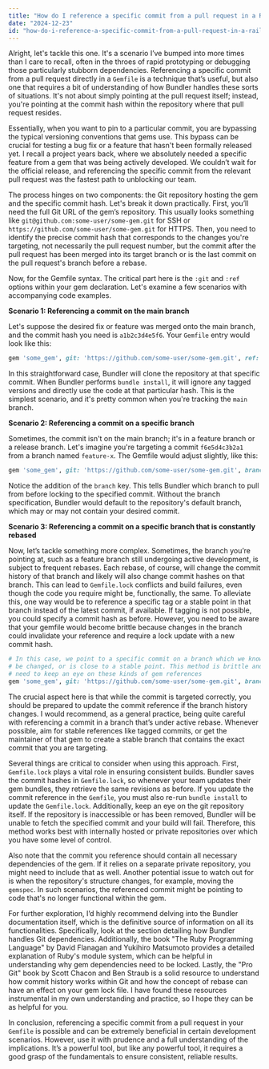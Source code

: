 ```yaml
---
title: "How do I reference a specific commit from a pull request in a Rails Gemfile?"
date: "2024-12-23"
id: "how-do-i-reference-a-specific-commit-from-a-pull-request-in-a-rails-gemfile"
---
```


Alright, let's tackle this one. It's a scenario I’ve bumped into more times than I care to recall, often in the throes of rapid prototyping or debugging those particularly stubborn dependencies. Referencing a specific commit from a pull request directly in a `Gemfile` is a technique that’s useful, but also one that requires a bit of understanding of how Bundler handles these sorts of situations. It's not about simply pointing at the pull request itself; instead, you're pointing at the commit hash within the repository where that pull request resides.

Essentially, when you want to pin to a particular commit, you are bypassing the typical versioning conventions that gems use. This bypass can be crucial for testing a bug fix or a feature that hasn't been formally released yet. I recall a project years back, where we absolutely needed a specific feature from a gem that was being actively developed. We couldn’t wait for the official release, and referencing the specific commit from the relevant pull request was the fastest path to unblocking our team.

The process hinges on two components: the Git repository hosting the gem and the specific commit hash. Let's break it down practically. First, you’ll need the full Git URL of the gem’s repository. This usually looks something like `git@github.com:some-user/some-gem.git` for SSH or `https://github.com/some-user/some-gem.git` for HTTPS. Then, you need to identify the precise commit hash that corresponds to the changes you're targeting, not necessarily the pull request number, but the commit after the pull request has been merged into its target branch or is the last commit on the pull request's branch before a rebase.

Now, for the Gemfile syntax. The critical part here is the `:git` and `:ref` options within your gem declaration. Let's examine a few scenarios with accompanying code examples.

**Scenario 1: Referencing a commit on the main branch**

Let's suppose the desired fix or feature was merged onto the main branch, and the commit hash you need is `a1b2c3d4e5f6`. Your `Gemfile` entry would look like this:

```ruby
gem 'some_gem', git: 'https://github.com/some-user/some-gem.git', ref: 'a1b2c3d4e5f6'
```

In this straightforward case, Bundler will clone the repository at that specific commit. When Bundler performs `bundle install`, it will ignore any tagged versions and directly use the code at that particular hash. This is the simplest scenario, and it's pretty common when you're tracking the `main` branch.

**Scenario 2: Referencing a commit on a specific branch**

Sometimes, the commit isn't on the main branch; it's in a feature branch or a release branch. Let's imagine you're targeting a commit `f6e5d4c3b2a1` from a branch named `feature-x`. The Gemfile would adjust slightly, like this:

```ruby
gem 'some_gem', git: 'https://github.com/some-user/some-gem.git', branch: 'feature-x', ref: 'f6e5d4c3b2a1'
```

Notice the addition of the `branch` key. This tells Bundler which branch to pull from before locking to the specified commit. Without the branch specification, Bundler would default to the repository's default branch, which may or may not contain your desired commit.

**Scenario 3: Referencing a commit on a specific branch that is constantly rebased**

Now, let’s tackle something more complex. Sometimes, the branch you’re pointing at, such as a feature branch still undergoing active development, is subject to frequent rebases. Each rebase, of course, will change the commit history of that branch and likely will also change commit hashes on that branch. This can lead to `Gemfile.lock` conflicts and build failures, even though the code you require might be, functionally, the same. To alleviate this, one way would be to reference a specific tag or a stable point in that branch instead of the latest commit, if available. If tagging is not possible, you could specify a commit hash as before. However, you need to be aware that your gemfile would become brittle because changes in the branch could invalidate your reference and require a lock update with a new commit hash.

```ruby
# In this case, we point to a specific commit on a branch which we know will not
# be changed, or is close to a stable point. This method is brittle and you
# need to keep an eye on these kinds of gem references
gem 'some_gem', git: 'https://github.com/some-user/some-gem.git', branch: 'feature-x', ref: '1a2b3c4d5e6f'
```

The crucial aspect here is that while the commit is targeted correctly, you should be prepared to update the commit reference if the branch history changes. I would recommend, as a general practice, being quite careful with referencing a commit in a branch that’s under active rebase. Whenever possible, aim for stable references like tagged commits, or get the maintainer of that gem to create a stable branch that contains the exact commit that you are targeting.

Several things are critical to consider when using this approach. First, `Gemfile.lock` plays a vital role in ensuring consistent builds. Bundler saves the commit hashes in `Gemfile.lock`, so whenever your team updates their gem bundles, they retrieve the same revisions as before. If you update the commit reference in the `Gemfile`, you must also re-run `bundle install` to update the `Gemfile.lock`. Additionally, keep an eye on the git repository itself. If the repository is inaccessible or has been removed, Bundler will be unable to fetch the specified commit and your build will fail. Therefore, this method works best with internally hosted or private repositories over which you have some level of control.

Also note that the commit you reference should contain all necessary dependencies of the gem. If it relies on a separate private repository, you might need to include that as well. Another potential issue to watch out for is when the repository's structure changes, for example, moving the `gemspec`. In such scenarios, the referenced commit might be pointing to code that's no longer functional within the gem.

For further exploration, I’d highly recommend delving into the Bundler documentation itself, which is the definitive source of information on all its functionalities. Specifically, look at the section detailing how Bundler handles Git dependencies. Additionally, the book "The Ruby Programming Language" by David Flanagan and Yukihiro Matsumoto provides a detailed explanation of Ruby's module system, which can be helpful in understanding why gem dependencies need to be locked. Lastly, the "Pro Git" book by Scott Chacon and Ben Straub is a solid resource to understand how commit history works within Git and how the concept of rebase can have an effect on your gem lock file. I have found these resources instrumental in my own understanding and practice, so I hope they can be as helpful for you.

In conclusion, referencing a specific commit from a pull request in your `Gemfile` is possible and can be extremely beneficial in certain development scenarios. However, use it with prudence and a full understanding of the implications. It’s a powerful tool, but like any powerful tool, it requires a good grasp of the fundamentals to ensure consistent, reliable results.
